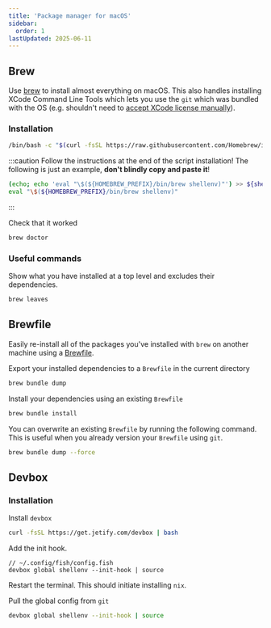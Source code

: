 ```yaml
---
title: 'Package manager for macOS'
sidebar:
  order: 1
lastUpdated: 2025-06-11
---
```


## Brew

Use [brew](https://brew.sh/) to install almost everything on macOS. This also handles installing XCode Command Line Tools which lets you use the `git` which was bundled with the OS (e.g. shouldn't need to [accept XCode license manually](https://stackoverflow.com/questions/25970043/git-and-xcode-why-do-i-have-to-agree-to-xcodes-tcs-to-use-git)).

### Installation

```sh
/bin/bash -c "$(curl -fsSL https://raw.githubusercontent.com/Homebrew/install/HEAD/install.sh)"
```

:::caution
Follow the instructions at the end of the script installation! The following is just an example, **don't blindly copy and paste it**!

```sh
(echo; echo 'eval "\$(${HOMEBREW_PREFIX}/bin/brew shellenv)"') >> ${shell_rcfile}
eval "\$(${HOMEBREW_PREFIX}/bin/brew shellenv)"
```

:::

Check that it worked

```sh
brew doctor
```

### Useful commands

Show what you have installed at a top level and excludes their dependencies.

```sh
brew leaves
```

## Brewfile

Easily re-install all of the packages you've installed with `brew` on another machine using a [Brewfile](https://docs.brew.sh/Brew-Bundle-and-Brewfile).

Export your installed dependencies to a `Brewfile` in the current directory

```sh
brew bundle dump
```

Install your dependencies using an existing `Brewfile`

```sh
brew bundle install
```

You can overwrite an existing `Brewfile` by running the following command. This is useful when you already version your `Brewfile` using `git`.

```sh
brew bundle dump --force
```

## Devbox

### Installation

Install `devbox`

```sh
curl -fsSL https://get.jetify.com/devbox | bash
```

Add the init hook.

```fish
// ~/.config/fish/config.fish
devbox global shellenv --init-hook | source
```

Restart the terminal. This should initiate installing `nix`.

Pull the global config from `git`

```sh
devbox global shellenv --init-hook | source
```
